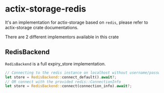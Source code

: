 # actix-storage-redis

It's an implementation for actix-storage based on `redis`, please refer to actix-storage crate documentations.

There are 2 different implementors available in this crate

## RedisBackend
`RedisBackend` is a full expiry_store implementation.

```rust
// Connecting to the redis instance on localhost without username/password(for dev env)
let store = RedisBackend::connect_default().await?;
// OR connect with the provided redis::ConnectionInfo
let store = RedisBackend::connect(connection_info).await?;
```

